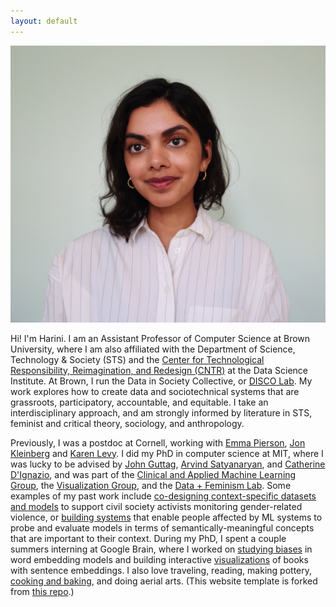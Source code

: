 ```yaml
---
layout: default
---
```


![headshot](headshot.jpg)


Hi! I'm Harini. I am an Assistant Professor of Computer Science at Brown University, where I am also affiliated with the Department of Science, Technology & Society (STS) and the [Center for Technological Responsibility, Reimagination, and Redesign (CNTR)](https://cntr.brown.edu/) at the Data Science Institute.  At Brown, I run the Data in Society Collective, or [DISCO Lab](https://browndiscolab.github.io/discolab/).  My work explores how to create data and sociotechnical systems that are grassroots, participatory, accountable, and equitable.  I take an interdisciplinary approach, and am strongly informed by literature in STS, feminist and critical theory, sociology, and anthropology.

Previously, I was a postdoc at Cornell, working with [Emma Pierson](https://www.cs.cornell.edu/~emmapierson/), [Jon Kleinberg](https://www.cs.cornell.edu/home/kleinber/) and [Karen Levy](https://www.karen-levy.net/).  I did my PhD in computer science at MIT, where I was lucky to be advised by [John Guttag](https://people.csail.mit.edu/guttag/), [Arvind Satyanaryan](https://arvindsatya.com/), and [Catherine D'Ignazio](https://kanarinka.com/), and was part of the [Clinical and Applied Machine Learning Group](https://ddig.csail.mit.edu/), the [Visualization Group](http://vis.csail.mit.edu/), and the [Data + Feminism Lab](https://dataplusfeminism.mit.edu/). Some examples of my past work include [co-designing context-specific datasets and models](https://dl.acm.org/doi/10.1145/3531146.3533132) to support civil society activists monitoring gender-related violence, or [building systems](https://dl.acm.org/doi/10.1145/3544548.3581482) that enable people affected by ML systems to probe and evaluate models in terms of semantically-meaningful concepts that are important to their context.  During my PhD, I spent a couple summers interning at Google Brain, where I worked on [studying biases](https://arxiv.org/pdf/2011.03395.pdf) in word embedding models and building interactive [visualizations](https://github.com/PAIR-code/book-viz) of books with sentence embeddings. I also love traveling, reading, making pottery, [cooking and baking](https://www.instagram.com/thebubblesbakery/), and doing aerial arts. (This website template is forked from [this repo](https://github.com/ankitsultana/researcher).)
